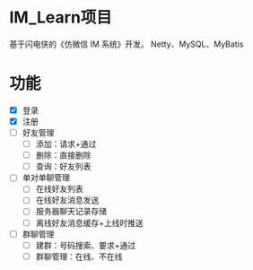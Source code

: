 # IM_Learn项目
基于闪电侠的《仿微信 IM 系统》开发。
Netty、MySQL、MyBatis

# 功能
- [x] 登录
- [x] 注册
- [ ] 好友管理
  - [ ] 添加：请求+通过
  - [ ] 删除：直接删除
  - [ ] 查询：好友列表
- [ ] 单对单聊管理
  - [ ] 在线好友列表
  - [ ] 在线好友消息发送
  - [ ] 服务器聊天记录存储
  - [ ] 离线好友消息缓存+上线时推送
- [ ] 群聊管理
  - [ ] 建群：号码搜索、要求+通过
  - [ ] 群聊管理：在线、不在线
